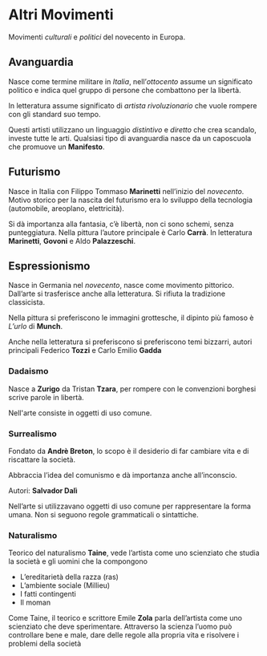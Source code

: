 # Altri Movimenti

Movimenti _culturali_ e _politici_ del novecento in Europa.

## Avanguardia
Nasce come termine militare in _Italia_, nell’_ottocento_ assume un significato politico e indica quel gruppo di persone che combattono per la libertà.

In letteratura assume significato di _artista rivoluzionario_ che vuole rompere con gli standard suo tempo.

Questi artisti utilizzano un linguaggio _distintivo_ e _diretto_ che crea scandalo, investe tutte le arti. Qualsiasi tipo di avanguardia nasce da un caposcuola che promuove un __Manifesto__.

## Futurismo

Nasce in Italia con Filippo Tommaso __Marinetti__ nell’inizio del _novecento_. Motivo storico per la nascita del futurismo era lo sviluppo della tecnologia (automobile, areoplano, elettricità).

Si dà importanza alla fantasia, c’è libertà, non ci sono schemi, senza punteggiatura. Nella pittura l’autore principale è Carlo __Carrà__. In letteratura __Marinetti__, __Govoni__ e Aldo __Palazzeschi__.

## Espressionismo

Nasce in Germania nel _novecento_, nasce come movimento pittorico. Dall’arte si trasferisce anche alla letteratura. Si rifiuta la tradizione classicista.

Nella pittura si preferiscono le immagini grottesche, il dipinto più famoso è _L’urlo_ di __Munch__.

Anche nella letteratura si preferiscono si preferiscono temi bizzarri, autori principali Federico __Tozzi__ e Carlo Emilio __Gadda__

### Dadaismo

Nasce a __Zurigo__ da Tristan __Tzara__, per rompere con le convenzioni borghesi scrive parole in libertà.

Nell'arte consiste in oggetti di uso comune.

### Surrealismo

Fondato da __Andrè Breton__, lo scopo è il desiderio di far cambiare vita e di riscattare la società.

Abbraccia l’idea del comunismo e dà importanza anche all’inconscio.

Autori: __Salvador Dalì__

Nell’arte si utilizzavano oggetti di uso comune per rappresentare la forma umana. Non si seguono regole grammaticali o sintattiche.

### Naturalismo
Teorico del naturalismo __Taine__, vede l’artista come uno scienziato che studia la società e gli uomini che la compongono
- L’ereditarietà della razza (ras)
- L’ambiente sociale (Millieu)
- I fatti contingenti
- Il moman

Come Taine, il teorico e scrittore Emile __Zola__ parla dell’artista come uno scienziato che deve sperimentare.
Attraverso la scienza l’uomo può controllare bene e male, dare delle regole alla propria vita e risolvere i problemi della società



